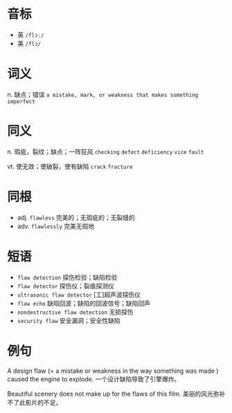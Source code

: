 # 音标

- 英 `/flɔː/`
- 美 `/flɔ/`

# 词义

n. 缺点；错误
`a mistake, mark, or weakness that makes something imperfect`

# 同义

n. 瑕疵，裂纹；缺点；一阵狂风
`checking` `defect` `deficiency` `vice` `fault`

vt. 使无效；使破裂，使有缺陷
`crack` `fracture`

# 同根

- adj. `flawless` 完美的；无瑕疵的；无裂缝的
- adv. `flawlessly` 完美无瑕地

# 短语

- `flaw detection` 探伤检验；缺陷检验
- `flaw detector` 探伤仪；裂痕探测仪
- `ultrasonic flaw detector` [工]超声波探伤仪
- `flaw echo` 缺陷回波；缺陷的回波信号；缺陷回声
- `nondestructive flaw detection` 无损探伤
- `security flaw` 安全漏洞；安全性缺陷

# 例句

A design flaw (= a mistake or weakness in the way something was made ) caused the engine to explode.
一个设计缺陷导致了引擎爆炸。

Beautiful scenery does not make up for the flaws of this film.
美丽的风光弥补不了此影片的不足。


